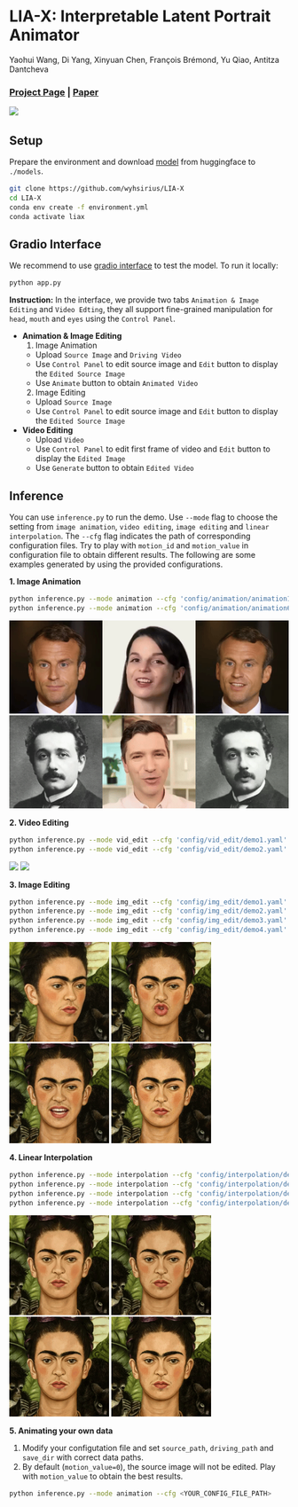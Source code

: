 # LIA-X: Interpretable Latent Portrait Animator
Yaohui Wang, Di Yang, Xinyuan Chen, François Brémond, Yu Qiao, Antitza Dantcheva
### [Project Page](https://wyhsirius.github.io/LIA-X-project/) | [Paper]()

<img src="teaser.gif" width="1000">

## Setup

Prepare the environment and download [model](https://huggingface.co/YaohuiW/LIA-X/tree/main) from huggingface to `./models`. 

```bash
git clone https://github.com/wyhsirius/LIA-X
cd LIA-X
conda env create -f environment.yml
conda activate liax
```

## Gradio Interface 
We recommend to use [gradio interface]() to test the model. To run it locally:

```bash
python app.py
```

**Instruction:** In the interface, we provide two tabs `Animation & Image Editing` and `Video Edting`, they all support fine-grained manipulation for `head`, `mouth` and `eyes` using the `Control Panel`.
- **Animation & Image Editing**
  1. Image Animation
    - Upload `Source Image` and `Driving Video`
    - Use `Control Panel` to edit source image and `Edit` button to display the `Edited Source Image`
    - Use `Animate` button to obtain `Animated Video`
  2. Image Editing
    - Upload `Source Image`
    - Use `Control Panel` to edit source image and `Edit` button to display the `Edited Source Image`
- **Video Editing**
    - Upload `Video`
    - Use `Control Panel` to edit first frame of video and `Edit` button to display the `Edited Image`
    - Use `Generate` button to obtain `Edited Video`


## Inference
You can use `inference.py` to run the demo. Use `--mode` flag to choose the setting from `image animation`, `video editing`, `image editing` and `linear interpolation`. The `--cfg` flag indicates the path of corresponding configuration files. Try to play with `motion_id` and `motion_value` in configuration file to obtain different results. The following are some examples generated by using the provided configurations.

**1. Image Animation**
```bash
python inference.py --mode animation --cfg 'config/animation/animation1.yaml'
python inference.py --mode animation --cfg 'config/animation/animation6.yaml'
```
<img src="assets/animation1.gif"> <img src="assets/animation6.gif">

**2. Video Editing**
```bash
python inference.py --mode vid_edit --cfg 'config/vid_edit/demo1.yaml' # head rotation
python inference.py --mode vid_edit --cfg 'config/vid_edit/demo2.yaml' # closing eyes
```
<img src="assets/vid_edit1.gif" height="180">     <img src="assets/vid_edit2.gif" height="180">


**3. Image Editing**
```bash
python inference.py --mode img_edit --cfg 'config/img_edit/demo1.yaml'
python inference.py --mode img_edit --cfg 'config/img_edit/demo2.yaml'
python inference.py --mode img_edit --cfg 'config/img_edit/demo3.yaml'
python inference.py --mode img_edit --cfg 'config/img_edit/demo4.yaml'
```
<img src="assets/img_edit1.png" height="180"> <img src="assets/img_edit2.png" height="180"> <img src="assets/img_edit3.png" height="180"> <img src="assets/img_edit4.png" height="180">

**4. Linear Interpolation**
```bash
python inference.py --mode interpolation --cfg 'config/interpolation/demo1.yaml' # head rotation
python inference.py --mode interpolation --cfg 'config/interpolation/demo2.yaml' # pout
python inference.py --mode interpolation --cfg 'config/interpolation/demo5.yaml' # close eyes
python inference.py --mode interpolation --cfg 'config/interpolation/demo6.yaml' # move eyeballs
```
<img src="assets/interpolation1.gif" height="180"> <img src="assets/interpolation2.gif" height="180"> <img src="assets/interpolation5.gif" height="180"> <img src="assets/interpolation6.gif" height="180">

**5. Animating your own data**

1. Modify your configutation file and set `source_path`, `driving_path` and `save_dir` with correct data paths.
2. By default (`motion_value=0`), the source image will not be edited. Play with `motion_value` to obtain the best results.
```bash
python inference.py --mode animation --cfg <YOUR_CONFIG_FILE_PATH>
```

